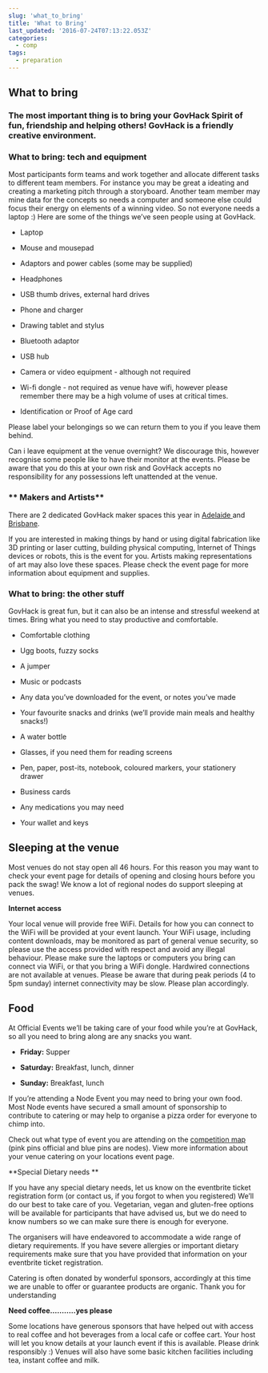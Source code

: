 ```yaml
---
slug: 'what_to_bring'
title: 'What to Bring'
last_updated: '2016-07-24T07:13:22.053Z'
categories:
  - comp
tags:
  - preparation
---
```


## **What to bring**

### The most important thing is to bring your GovHack Spirit of fun, friendship and helping others!  GovHack is a friendly creative environment.  

### **What to bring: tech and equipment**

Most participants form teams and work together and allocate different tasks to different team members.  For instance you may be great a ideating and creating a marketing pitch through a storyboard.  Another team member may mine data for the concepts so needs a computer and someone else could focus their energy on elements of a winning video.   So not everyone needs a laptop :) Here are some of the things we’ve seen people using at GovHack.

* Laptop

* Mouse and mousepad

* Adaptors and power cables (some may be supplied)

* Headphones

* USB thumb drives, external hard drives

* Phone and charger

* Drawing tablet and stylus

* Bluetooth adaptor

* USB hub

* Camera or video equipment - although not required

* Wi-fi dongle - not required as venue have wifi, however please remember there may be a high volume of uses at critical times.

* Identification or Proof of Age card

Please label your belongings so we can return them to you if you leave them behind.

Can i leave equipment at the venue overnight?    We discourage this, however recognise some people like to have their  monitor at the events. Please be aware that  you do this at your own risk and GovHack accepts no responsibility for any possessions left unattended at the venue.

### ** Makers and Artists**

There are 2 dedicated GovHack maker spaces this year  in [Adelaide ](http://portal.govhack.org/locations/sa/adelaide-maker.html)and [Brisbane](http://portal.govhack.org/locations/qld/brisbane-maker.html).   

If you are interested in making things by hand or using digital fabrication like 3D printing or laser cutting, building physical computing, Internet of Things devices or robots, this is the event for you. Artists making representations of art may also love these spaces.   Please check the event page for more information about equipment and supplies.

### **What to bring: the other stuff**

GovHack is great fun, but it can also be an intense and stressful weekend at times. Bring what you need to stay productive and comfortable.

* Comfortable clothing

* Ugg boots, fuzzy socks

* A jumper

* Music or podcasts

* Any data you’ve downloaded for the event, or notes you’ve made

* Your favourite snacks and drinks (we’ll provide main meals and healthy snacks!)

* A water bottle

* Glasses, if you need them for reading screens

* Pen, paper, post-its, notebook, coloured markers, your stationery drawer

* Business cards

* Any medications you may need

* Your wallet and keys

## **Sleeping at the venue**

Most venues do not stay open all 46 hours. For this reason you may want to check your event page for details of opening and closing hours before you pack the swag! We know a lot of regional nodes do support sleeping at venues.

**Internet access**

Your local venue will provide free WiFi. Details for how you can connect to the WiFi  will be provided at your event launch. Your WiFi usage, including content downloads, may be monitored as part of general venue security, so please use the access provided with respect and avoid any illegal behaviour. Please make sure the laptops or computers you bring can connect via WiFi, or that you bring a WiFi dongle. Hardwired connections are not available at  venues. Please be aware that during peak periods (4 to 5pm sunday) internet connectivity may be slow. Please plan accordingly.

## **Food**

 At Official Events we’ll be taking care of your food while you’re at GovHack, so all you need to bring along are any snacks you want.

* **Friday:** Supper

* **Saturday:** Breakfast, lunch, dinner

* **Sunday:** Breakfast, lunch

If you’re attending a Node Event you may need to bring your own food.  Most Node events have  secured  a small amount of sponsorship to contribute to catering or may help to organise a pizza order for everyone to chimp into.

Check out what type of event you are attending on  the [competition map ](https://www.govhack.org/competition/map/)  (pink pins official and blue pins are nodes).  View more information about your venue catering on your locations event page.

**Special Dietary needs **

 If you have any special dietary needs, let us know on the eventbrite ticket registration form (or contact us, if you forgot to when you registered) We’ll do our best to take care of you. Vegetarian, vegan  and gluten-free options will be available for participants that have advised us, but we do need to know numbers so we can make sure there is enough for everyone.

The organisers will have endeavored to accommodate a wide range of dietary requirements. If you have severe allergies or important dietary requirements make sure that you have provided that information on your eventbrite ticket registration.

Catering is often donated by wonderful sponsors, accordingly at this time we are unable to offer or guarantee products are organic. Thank you for understanding

**Need coffee………..yes please**

Some  locations have generous  sponsors that have helped out with access to real coffee and hot beverages from a local cafe or coffee cart.  Your host will let you know details at your launch event if this is available.  Please drink responsibly :)    Venues will also have some basic kitchen facilities including  tea, instant coffee and milk.   


